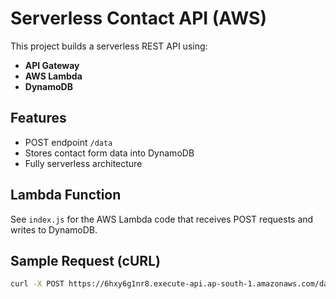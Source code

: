 # Serverless Contact API (AWS)

This project builds a serverless REST API using:
- **API Gateway**
- **AWS Lambda**
- **DynamoDB**

## Features
- POST endpoint `/data`
- Stores contact form data into DynamoDB
- Fully serverless architecture

## Lambda Function

See `index.js` for the AWS Lambda code that receives POST requests and writes to DynamoDB.

## Sample Request (cURL)

```bash
curl -X POST https://6hxy6g1nr8.execute-api.ap-south-1.amazonaws.com/data   -H "Content-Type: application/json"   -d '{ "name": "Sindhu", "email": "balayadavsindhu@gmail.com", "message": "Hello" }'
```
